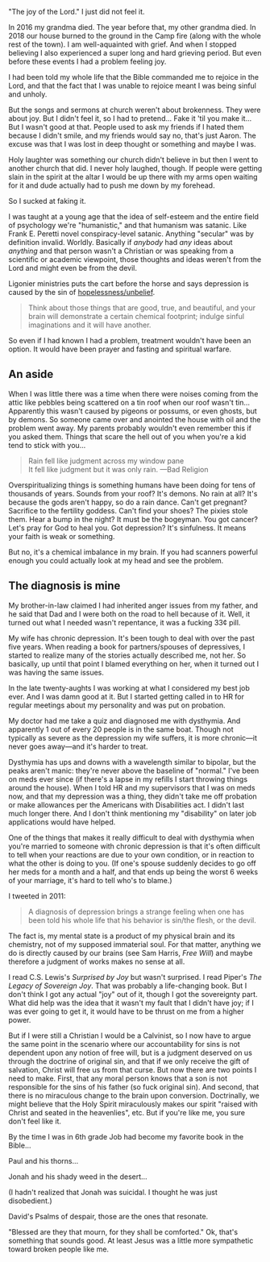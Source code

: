 "The joy of the Lord." I just did not feel it.

In 2016 my grandma died. The year before that, my other grandma died. In 2018 our house burned to the ground in the Camp fire (along with the whole rest of the town). I am well-aquainted with grief. And when I stopped believing I also experienced a super long and hard grieving period. But even before these events I had a problem feeling joy.

I had been told my whole life that the Bible commanded me to rejoice in the Lord, and that the fact that I was unable to rejoice meant I was being sinful and unholy.

But the songs and sermons at church weren't about brokenness. They were about joy. But I didn't feel it, so I had to pretend... Fake it 'til you make it... But I wasn't good at that. People used to ask my friends if I hated them because I didn't smile, and my friends would say no, that's just Aaron. The excuse was that I was lost in deep thought or something and maybe I was.

Holy laughter was something our church didn't believe in but then I went to another church that did. I never holy laughed, though. If people were getting slain in the spirit at the altar I would be up there with my arms open waiting for it and dude actually had to push me down by my forehead.

So I sucked at faking it.

I was taught at a young age that the idea of self-esteem and the entire field of psychology we're "humanistic," and that humanism was satanic. Like Frank E. Peretti novel conspiracy-level satanic. Anything "secular" was by definition invalid. Worldly. Basically if _anybody_ had _any_ ideas about _anything_ and that person wasn't a Christian or was speaking from a scientific or academic viewpoint, those thoughts and ideas weren't from the Lord and might even be from the devil.

Ligonier ministries puts the cart before the horse and says depression is caused by the sin of [hopelessness/unbelief](https://www.ligonier.org/learn/articles/heart-depression/).

> Think about those things that are good, true, and beautiful, and your brain will demonstrate a certain chemical footprint; indulge sinful imaginations and it will have another.

So even if I had known I had a problem, treatment wouldn't have been an option. It would have been prayer and fasting and spiritual warfare.

## An aside

When I was little there was a time when there were noises coming from the attic like pebbles being scattered on a tin roof when our roof wasn't tin... Apparently this wasn't caused by pigeons or possums, or even ghosts, but by demons. So someone came over and anointed the house with oil and the problem went away. My parents probably wouldn't even remember this if you asked them. Things that scare the hell out of you when you're a kid tend to stick with you...

> Rain fell like judgment across my window pane  
It fell like judgment but it was only rain. —Bad Religion

Overspiritualizing things is something humans have been doing for tens of thousands of years. Sounds from your roof? It's demons. No rain at all? It's because the gods aren't happy, so do a rain dance. Can't get pregnant? Sacrifice to the fertility goddess. Can't find your shoes? The pixies stole them. Hear a bump in the night? It must be the bogeyman. You got cancer? Let's pray for God to heal you. Got depression? It's sinfulness. It means your faith is weak or something.

But no, it's a chemical imbalance in my brain. If you had scanners powerful enough you could actually look at my head and see the problem.

## The diagnosis is mine

My brother-in-law claimed I had inherited anger issues from my father, and he said that Dad and I were both on the road to hell because of it. Well, it turned out what I needed wasn't repentance, it was a fucking 33¢ pill.

My wife has chronic depression. It's been tough to deal with over the past five years. When reading a book for partners/spouses of depressives, I started to realize many of the stories actually described me, not her. So basically, up until that point I blamed everything on her, when it turned out I was having the same issues.  

In the late twenty-aughts I was working at what I considered my best job ever. And I was damn good at it. But I started getting called in to HR for regular meetings about my personality and was put on probation.
 
My doctor had me take a quiz and diagnosed me with dysthymia. And apparently 1 out of every 20 people is in the same boat. Though not typically as severe as the depression my wife suffers, it is more chronic—it never goes away—and it's harder to treat. 

Dysthymia has ups and downs with a wavelength similar to bipolar, but the peaks aren't manic: they're never above the baseline of "normal." I've been on meds ever since (if there's a lapse in my refills I start throwing things around the house). When I told HR and my supervisors that I was on meds now, and that my depression was a thing, they didn't take me off probation or make allowances per the Americans with Disabilities act. I didn't last much longer there. And I don't think mentioning my "disability" on later job applications would have helped.

One of the things that makes it really difficult to deal with dysthymia when you're married to someone with chronic depression is that it's often difficult to tell when your reactions are due to your own condition, or in reaction to what the other is doing to you. (If one's spouse suddenly decides to go off her meds for a month and a half, and that ends up being the worst 6 weeks of your marriage, it's hard to tell who's to blame.)

I tweeted in 2011:

> A diagnosis of depression brings a strange feeling when one has been told his whole life that his behavior is sin/the flesh, or the devil.

The fact is, my mental state is a product of my physical brain and its chemistry, not of my supposed immaterial soul. For that matter, anything we do is directly caused by our brains (see Sam Harris, _Free Will_) and maybe therefore a judgment of works makes no sense at all.

I read C.S. Lewis's _Surprised by Joy_ but wasn't surprised. I read Piper's _The Legacy of Sovereign Joy_. That was probably a life-changing book. But I don't think I got any actual "joy" out of it, though I got the sovereignty part. What did help was the idea that it wasn't my fault that I didn't have joy; if I was ever going to get it, it would have to be thrust on me from a higher power.

But if I were still a Christian I would be a Calvinist, so I now have to argue the same point in the scenario where our accountability for sins is not dependent upon any notion of free will, but is a judgment deserved on us through the doctrine of original sin, and that if we only receive the gift of salvation, Christ will free us from that curse. But now there are two points I need to make. First, that any moral person knows that a son is not responsible for the sins of his father (so fuck original sin). And second, that there is no miraculous change to the brain upon conversion. Doctrinally, we might believe that the Holy Spirit miraculously makes our spirit "raised with Christ and seated in the heavenlies", etc. But if you're like me, you sure don't feel like it.

By the time I was in 6th grade Job had become my favorite book in the Bible...

Paul and his thorns...

Jonah and his shady weed in the desert...

(I hadn't realized that Jonah was suicidal. I thought he was just disobedient.)

David's Psalms of despair, those are the ones that resonate.

"Blessed are they that mourn, for they shall be comforted." Ok, that's something that sounds good. At least Jesus was a little more sympathetic toward broken people like me.
